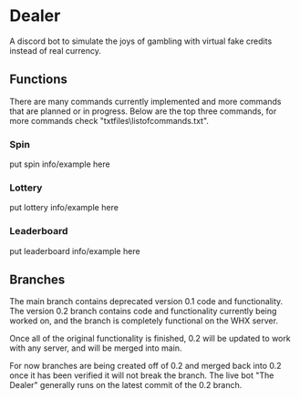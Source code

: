 # Dealer
A discord bot to simulate the joys of gambling with virtual fake credits instead of real currency.
## Functions
There are many commands currently implemented and more commands that are planned or in progress. Below are the top three commands, for more commands check "txtfiles\listofcommands.txt".
### Spin
put spin info/example here
### Lottery
put lottery info/example here
### Leaderboard
put leaderboard info/example here
## Branches
The main branch contains deprecated version 0.1 code and functionality. The version 0.2 branch contains code and functionality currently being worked on, and the branch is completely functional on the WHX server.  

Once all of the original functionality is finished, 0.2 will be updated to work with any server, and will be merged into main.

For now branches are being created off of 0.2 and merged back into 0.2 once it has been verified it will not break the branch. The live bot "The Dealer" generally runs on the latest commit of the 0.2 branch.
